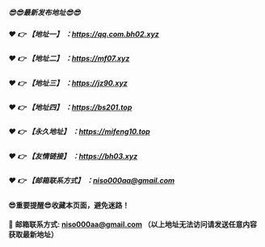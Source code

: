 ##### :sunglasses::sunglasses:最新发布地址:sunglasses::sunglasses:

##### :heart: :point_right: 【地址一】 ：https://qq.com.bh02.xyz

##### :heart: :point_right: 【地址二】 ：https://mf07.xyz

##### :heart: :point_right: 【地址三】 ：https://jz90.xyz

##### :heart: :point_right: 【地址四】 ：https://bs201.top

##### :heart: :point_right: 【永久地址】 ：https://mifeng10.top

##### :heart: :point_right: 【友情链接】 ：https://bh03.xyz

##### :heart: :point_right: 【邮箱联系方式】 ：niso000aa@gmail.com

#### :sunglasses:重要提醒:sunglasses:收藏本页面，避免迷路！


:e-mail: __邮箱联系方式: niso000aa@gmail.com （以上地址无法访问请发送任意内容获取最新地址）__
